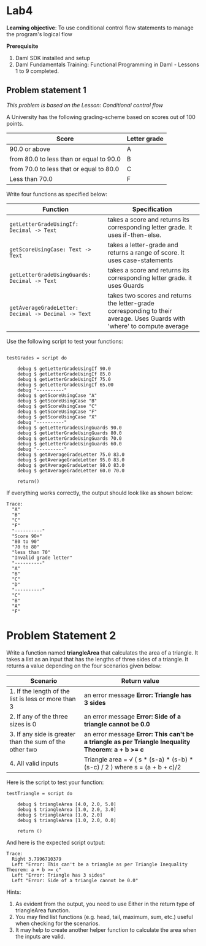 # Lab4

**Learning objective**: To use conditional control flow statements to manage the program's logical flow

**Prerequisite**
1. Daml SDK installed and setup
2. Daml Fundamentals Training: Functional Programming in Daml - Lessons 1 to 9 completed.

## Problem statement 1
*This problem is based on the Lesson: Conditional control flow*

A University has the following grading-scheme based on scores out of 100 points. 

| Score            | Letter grade |
|------------------|------------- |
| 90.0 or above      | A            |
| from 80.0 to less than or equal to 90.0         | B            |
| from 70.0 to less that or equal to 80.0         | C            |
| Less than 70.0     | F            |


Write four functions as specified below:


| Function            | Specification |
|------------------|------------- |
| ``` getLetterGradeUsingIf: Decimal -> Text ```| takes a score and returns its corresponding letter grade. It uses if-then-else.            |
| ```getScoreUsingCase: Text -> Text```         | takes a letter-grade and returns a range of score. It uses case-statements            |
| ```getLetterGradeUsingGuards: Decimal -> Text``` | takes a score and returns its corresponding letter grade. it uses Guards            |
| ```getAverageGradeLetter: Decimal -> Decimal -> Text```     | takes two scores and returns the letter-grade corresponding to their average. Uses Guards with 'where' to compute average            |


Use the following script to test your functions: 
```

testGrades = script do 
    
    debug $ getLetterGradeUsingIf 90.0
    debug $ getLetterGradeUsingIf 85.0
    debug $ getLetterGradeUsingIf 75.0
    debug $ getLetterGradeUsingIf 65.00
    debug "----------"
    debug $ getScoreUsingCase "A"
    debug $ getScoreUsingCase "B"
    debug $ getScoreUsingCase "C"
    debug $ getScoreUsingCase "F"
    debug $ getScoreUsingCase "X"
    debug "----------"
    debug $ getLetterGradeUsingGuards 90.0
    debug $ getLetterGradeUsingGuards 80.0
    debug $ getLetterGradeUsingGuards 70.0
    debug $ getLetterGradeUsingGuards 60.0
    debug "----------"
    debug $ getAverageGradeLetter 75.0 83.0
    debug $ getAverageGradeLetter 95.0 83.0
    debug $ getAverageGradeLetter 98.0 83.0
    debug $ getAverageGradeLetter 60.0 70.0

    return()
```

If everything works correctly, the output should look like as shown below: 

```
Trace: 
  "A"
  "B"
  "C"
  "F"
  "----------"
  "Score 90+"
  "80 to 90"
  "70 to 80"
  "less than 70"
  "Invalid grade letter"
  "----------"
  "A"
  "B"
  "C"
  "D"
  "----------"
  "C"
  "B"
  "A"
  "F"
```
# Problem Statement 2

Write a function named **triangleArea** that calculates the area of a triangle. It takes a list as an input that has the lengths of three sides of a triangle. It returns a value depending on the four scenarios given below:

| Scenario            | Return value |
|------------------|------------- |
| 1. If the length of the list is less or more than 3      | an error message **Error: Triangle has 3 sides**            |
| 2. If any of the three sizes is 0         | an error message **Error: Side of a triangle cannot be 0.0**            |
| 3. If any side is greater than the sum of the other two         | an error message **Error: This can't be a triangle as per Triangle Inequality Theorem: a + b >= c**            |
| 4. All valid inputs     | Triangle area =   &Sqrt; ( s * (s-a)  * (s-b) * (s-c) / 2 )     where s = (a + b + c)/2   |


Here is the script to test your function:

```
testTriangle = script do 

    debug $ triangleArea [4.0, 2.0, 5.0]
    debug $ triangleArea [1.0, 2.0, 3.0]
    debug $ triangleArea [1.0, 2.0]
    debug $ triangleArea [1.0, 2.0, 0.0]

    return ()
```
And here is the expected script output:

```
Trace: 
  Right 3.7996710379
  Left "Error: This can't be a triangle as per Triangle Inequality Theorem: a + b >= c"
  Left "Error: Triangle has 3 sides"
  Left "Error: Side of a triangle cannot be 0.0"
```

Hints: 
1. As evident from the output, you need to use Either in the return type of triangleArea function.
2. You may find list functions (e.g. head, tail, maximum, sum, etc.) useful when checking for the scenarios.
3. It may help to create another helper function to calculate the area when the inputs are valid. 




